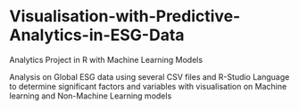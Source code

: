 # Visualisation-with-Predictive-Analytics-in-ESG-Data
Analytics Project in R with Machine Learning Models

Analysis on Global ESG data using several CSV files and R-Studio Language to determine significant factors and variables with visualisation on Machine learning and Non-Machine Learning models
